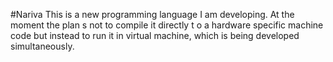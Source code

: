 #Nariva
This is a new programming language I am developing. At the moment the plan s not to compile it directly t o a hardware specific machine code but instead to run it in virtual machine, which is being developed simultaneously.